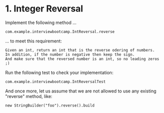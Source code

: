 # 1. Integer Reversal

Implement the following method ...

    com.example.interviewbootcamp.IntReversal.reverse

... to meet this requirement:

    Given an int, return an int that is the reverse odering of numbers.
    In addition, if the number is negative then keep the sign.
    And make sure that the reversed number is an int, so no leading zeros ;)

Run the following test to check your implementation:

    com.example.interviewbootcamp.IntReversalTest

And once more, let us assume that we are not allowed to use any existing "reverse" method, like:

    new StringBuilder("foo").reverse().build